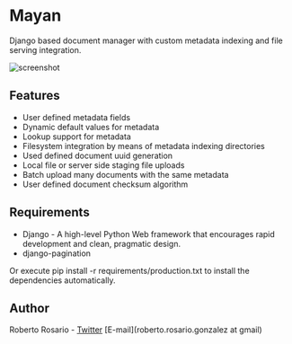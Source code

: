 Mayan
=============

Django based document manager with custom metadata indexing and file serving integration.
 
![screenshot](http://img84.imageshack.us/img84/4893/screenshot3qo.png)


Features
---

* User defined metadata fields
* Dynamic default values for metadata
* Lookup support for metadata
* Filesystem integration by means of metadata indexing directories
* Used defined document uuid generation
* Local file or server side staging file uploads
* Batch upload many documents with the same metadata
* User defined document checksum algorithm


Requirements
---

* Django - A high-level Python Web framework that encourages rapid development and clean, pragmatic design.
* django-pagination

Or execute pip install -r requirements/production.txt to install the dependencies automatically.


Author
------

Roberto Rosario - [Twitter](http://twitter.com/#siloraptor) [E-mail](roberto.rosario.gonzalez at gmail)

